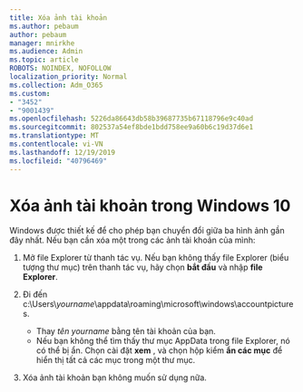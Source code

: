 ```yaml
---
title: Xóa ảnh tài khoản
ms.author: pebaum
author: pebaum
manager: mnirkhe
ms.audience: Admin
ms.topic: article
ROBOTS: NOINDEX, NOFOLLOW
localization_priority: Normal
ms.collection: Adm_O365
ms.custom:
- "3452"
- "9001439"
ms.openlocfilehash: 5226da86643db58b39687735b67118796e9c40ad
ms.sourcegitcommit: 802537a54ef8bde1bdd758ee9a60b6c19d37d6e1
ms.translationtype: MT
ms.contentlocale: vi-VN
ms.lasthandoff: 12/19/2019
ms.locfileid: "40796469"
---
```

# <a name="delete-an-account-picture-in-windows-10"></a>Xóa ảnh tài khoản trong Windows 10

Windows được thiết kế để cho phép bạn chuyển đổi giữa ba hình ảnh gần đây nhất. Nếu bạn cần xóa một trong các ảnh tài khoản của mình:

1. Mở file Explorer từ thanh tác vụ. Nếu bạn không thấy file Explorer (biểu tượng thư mục) trên thanh tác vụ, hãy chọn **bắt đầu** và nhập **file Explorer**.

2. Đi đến c:\Users\\*yourname*\appdata\roaming\microsoft\windows\accountpictures. 
    - Thay *tên yourname* bằng tên tài khoản của bạn.
    - Nếu bạn không thể tìm thấy thư mục AppData trong file Explorer, nó có thể bị ẩn. Chọn cài đặt **xem** , và chọn hộp kiểm **ẩn các mục** để hiển thị tất cả các mục trong một thư mục.

3. Xóa ảnh tài khoản bạn không muốn sử dụng nữa.
 
 